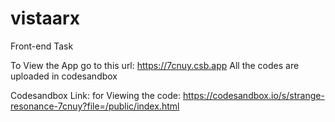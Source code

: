 # vistaarx


Front-end Task 




To View the App go to this url: https://7cnuy.csb.app
All the codes are uploaded in codesandbox 

Codesandbox Link: for Viewing the code:
https://codesandbox.io/s/strange-resonance-7cnuy?file=/public/index.html
